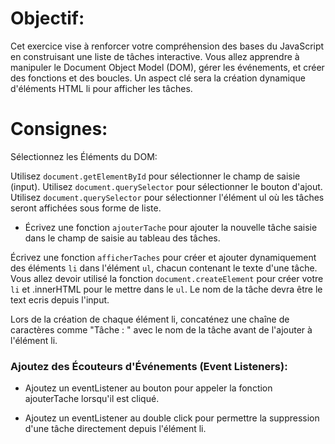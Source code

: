 # Objectif:

Cet exercice vise à renforcer votre compréhension des bases du JavaScript en construisant une liste de tâches interactive. Vous allez apprendre à manipuler le Document Object Model (DOM), gérer les événements, et créer des fonctions et des boucles. Un aspect clé sera la création dynamique d'éléments HTML li pour afficher les tâches.

# Consignes:

Sélectionnez les Éléments du DOM:

Utilisez `document.getElementById` pour sélectionner le champ de saisie (input).
Utilisez `document.querySelector` pour sélectionner le bouton d'ajout.
Utilisez `document.querySelector` pour sélectionner l'élément ul où les tâches seront affichées sous forme de liste.

- Écrivez une fonction `ajouterTache` pour ajouter la nouvelle tâche saisie dans le champ de saisie au tableau des tâches.

Écrivez une fonction `afficherTaches` pour créer et ajouter dynamiquement des éléments `li` dans l'élément `ul`, chacun contenant le texte d'une tâche. Vous allez devoir utilisé la fonction `document.createElement` pour créer votre `li` et .innerHTML pour le mettre dans le `ul`. Le nom de la tâche devra être le text ecris depuis l'input.

Lors de la création de chaque élément li, concaténez une chaîne de caractères comme "Tâche : " avec le nom de la tâche avant de l'ajouter à l'élément li.

### Ajoutez des Écouteurs d'Événements (Event Listeners):

- Ajoutez un eventListener au bouton pour appeler la fonction ajouterTache lorsqu'il est cliqué.

- Ajoutez un eventListener au double click pour permettre la suppression d'une tâche directement depuis l'élément li.
